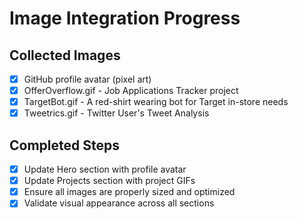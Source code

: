 # Image Integration Progress

## Collected Images
- [x] GitHub profile avatar (pixel art)
- [x] OfferOverflow.gif - Job Applications Tracker project
- [x] TargetBot.gif - A red-shirt wearing bot for Target in-store needs
- [x] Tweetrics.gif - Twitter User's Tweet Analysis

## Completed Steps
- [x] Update Hero section with profile avatar
- [x] Update Projects section with project GIFs
- [x] Ensure all images are properly sized and optimized
- [x] Validate visual appearance across all sections
